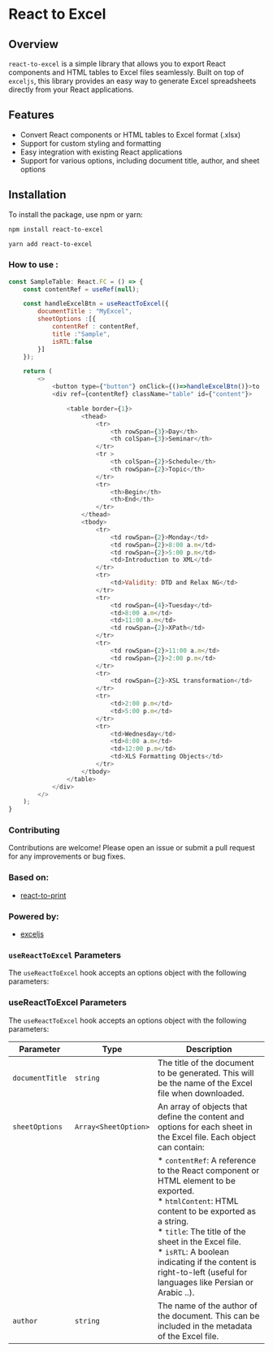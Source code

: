 # React to Excel

## Overview
`react-to-excel` is a simple library that allows you to export React components and HTML tables to Excel files seamlessly. Built on top of `exceljs`, this library provides an easy way to generate Excel spreadsheets directly from your React applications.

## Features
- Convert React components or HTML tables to Excel format (.xlsx)
- Support for custom styling and formatting
- Easy integration with existing React applications
- Support for various options, including document title, author, and sheet options

## Installation

To install the package, use npm or yarn:


```bash
npm install react-to-excel
```

```bash
yarn add react-to-excel
```
### How to use :
```js
const SampleTable: React.FC = () => {
    const contentRef = useRef(null);

    const handleExcelBtn = useReactToExcel({
        documentTitle : "MyExcel",
        sheetOptions :[{
            contentRef : contentRef,
            title :"Sample",
            isRTL:false
        }]
    });

    return (
        <>
            <button type={"button"} onClick={()=>handleExcelBtn()}>to .xlsx</button>
            <div ref={contentRef} className="table" id={"content"}>

                <table border={1}>
                    <thead>
                        <tr>
                            <th rowSpan={3}>Day</th>
                            <th colSpan={3}>Seminar</th>
                        </tr>
                        <tr >
                            <th colSpan={2}>Schedule</th>
                            <th rowSpan={2}>Topic</th>
                        </tr>
                        <tr>
                            <th>Begin</th>
                            <th>End</th>
                        </tr>
                    </thead>
                    <tbody>
                        <tr>
                            <td rowSpan={2}>Monday</td>
                            <td rowSpan={2}>8:00 a.m</td>
                            <td rowSpan={2}>5:00 p.m</td>
                            <td>Introduction to XML</td>
                        </tr>
                        <tr>
                            <td>Validity: DTD and Relax NG</td>
                        </tr>
                        <tr>
                            <td rowSpan={4}>Tuesday</td>
                            <td>8:00 a.m</td>
                            <td>11:00 a.m</td>
                            <td rowSpan={2}>XPath</td>
                        </tr>
                        <tr>
                            <td rowSpan={2}>11:00 a.m</td>
                            <td rowSpan={2}>2:00 p.m</td>
                        </tr>
                        <tr>
                            <td rowSpan={2}>XSL transformation</td>
                        </tr>
                        <tr>
                            <td>2:00 p.m</td>
                            <td>5:00 p.m</td>
                        </tr>
                        <tr>
                            <td>Wednesday</td>
                            <td>8:00 a.m</td>
                            <td>12:00 p.m</td>
                            <td>XLS Formatting Objects</td>
                        </tr>
                    </tbody>
                </table>
            </div>
        </>
    );
}
```

### Contributing
Contributions are welcome! Please open an issue or submit a pull request for any improvements or bug fixes.

### Based on: 
+ [react-to-print](https://github.com/MatthewHerbst/react-to-print)

### Powered by:
+ [exceljs](https://github.com/exceljs/exceljs.git)

### `useReactToExcel` Parameters

The `useReactToExcel` hook accepts an options object with the following parameters:

### useReactToExcel Parameters

The `useReactToExcel` hook accepts an options object with the following parameters:


| Parameter | Type | Description |
| --- | --- | --- |
| `documentTitle` | `string` | The title of the document to be generated. This will be the name of the Excel file when downloaded. |
| `sheetOptions` | `Array<SheetOption>` | An array of objects that define the content and options for each sheet in the Excel file. Each object can contain: |
|     |     | *   `contentRef`: A reference to the React component or HTML element to be exported.<br>*   `htmlContent`: HTML content to be exported as a string.<br>*   `title`: The title of the sheet in the Excel file.<br>*   `isRTL`: A boolean indicating if the content is right-to-left (useful for languages like Persian or Arabic ..). |
| `author` | `string` | The name of the author of the document. This can be included in the metadata of the Excel file. |
